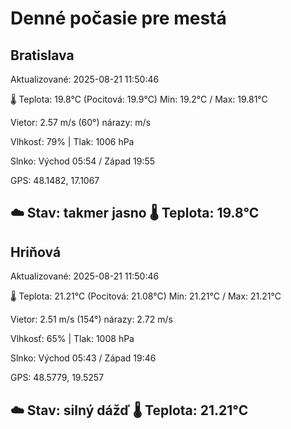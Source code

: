 ﻿# Denné počasie pre mestá

## Bratislava
Aktualizované: 2025-08-21 11:50:46

🌡️ Teplota: 19.8°C 
(Pocitová: 19.9°C)
Min: 19.2°C / Max: 19.81°C

Vietor: 2.57 m/s    (60°) 
nárazy:  m/s

Vlhkosť: 79% | Tlak: 1006 hPa

Slnko: Východ 05:54 / Západ 19:55

GPS: 48.1482, 17.1067

☁️ Stav: takmer jasno        🌡️ Teplota: 19.8°C
---

## Hriňová
Aktualizované: 2025-08-21 11:50:46

🌡️ Teplota: 21.21°C 
(Pocitová: 21.08°C)
Min: 21.21°C / Max: 21.21°C

Vietor: 2.51 m/s (154°)
nárazy: 2.72 m/s

Vlhkosť: 65% | Tlak: 1008 hPa

Slnko: Východ 05:43 / Západ 19:46

GPS: 48.5779, 19.5257

☁️ Stav: silný dážď        🌡️ Teplota: 21.21°C
---

